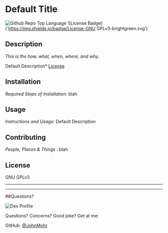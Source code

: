
# Default Title

![Github Repo Top Language](https://img.shields.io/github/languages/top/JohnMohr/RMGen?style=flat&logo=appveyor) ![License Badge]('https://img.shields.io/badge/License-GNU GPLv3-brightgreen.svg')

## Description

*This is the how, what, when, where, and why.*

Default Description* [License](#userResponses.projectLicense)
## Installation

*Required Steps of Installation:*
blah

## Usage
    
*Instructions and Usage:*
Default Description

## Contributing
    
*People, Places & Things :*
blah


## License

GNU GPLv3




***
***

##Questions?

![Dev Profile](https://avatars2.githubusercontent.com/u/74803311?v=4)

Questions? Concerns? Good joke? Get at me:

GitHub: [@JohnMohr](https://api.github.com/users/JohnMohr)

